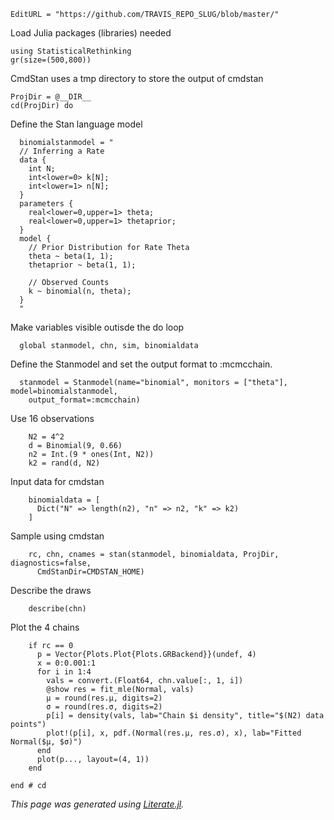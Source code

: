 ```@meta
EditURL = "https://github.com/TRAVIS_REPO_SLUG/blob/master/"
```

Load Julia packages (libraries) needed

```@example clip_08s
using StatisticalRethinking
gr(size=(500,800))
```

CmdStan uses a tmp directory to store the output of cmdstan

```@example clip_08s; continued = true
ProjDir = @__DIR__
cd(ProjDir) do
```

Define the Stan language model

```@example clip_08s; continued = true
  binomialstanmodel = "
  // Inferring a Rate
  data {
    int N;
    int<lower=0> k[N];
    int<lower=1> n[N];
  }
  parameters {
    real<lower=0,upper=1> theta;
    real<lower=0,upper=1> thetaprior;
  }
  model {
    // Prior Distribution for Rate Theta
    theta ~ beta(1, 1);
    thetaprior ~ beta(1, 1);

    // Observed Counts
    k ~ binomial(n, theta);
  }
  "
```

Make variables visible outisde the do loop

```@example clip_08s; continued = true
  global stanmodel, chn, sim, binomialdata
```

Define the Stanmodel and set the output format to :mcmcchain.

```@example clip_08s; continued = true
  stanmodel = Stanmodel(name="binomial", monitors = ["theta"], model=binomialstanmodel,
    output_format=:mcmcchain)
```

Use 16 observations

```@example clip_08s; continued = true
    N2 = 4^2
    d = Binomial(9, 0.66)
    n2 = Int.(9 * ones(Int, N2))
    k2 = rand(d, N2)
```

Input data for cmdstan

```@example clip_08s; continued = true
    binomialdata = [
      Dict("N" => length(n2), "n" => n2, "k" => k2)
    ]
```

Sample using cmdstan

```@example clip_08s; continued = true
    rc, chn, cnames = stan(stanmodel, binomialdata, ProjDir, diagnostics=false,
      CmdStanDir=CMDSTAN_HOME)
```

Describe the draws

```@example clip_08s; continued = true
    describe(chn)
```

Plot the 4 chains

```@example clip_08s
    if rc == 0
      p = Vector{Plots.Plot{Plots.GRBackend}}(undef, 4)
      x = 0:0.001:1
      for i in 1:4
        vals = convert.(Float64, chn.value[:, 1, i])
        @show res = fit_mle(Normal, vals)
        μ = round(res.μ, digits=2)
        σ = round(res.σ, digits=2)
        p[i] = density(vals, lab="Chain $i density", title="$(N2) data points")
        plot!(p[i], x, pdf.(Normal(res.μ, res.σ), x), lab="Fitted Normal($μ, $σ)")
      end
      plot(p..., layout=(4, 1))
    end

end # cd
```

*This page was generated using [Literate.jl](https://github.com/fredrikekre/Literate.jl).*

